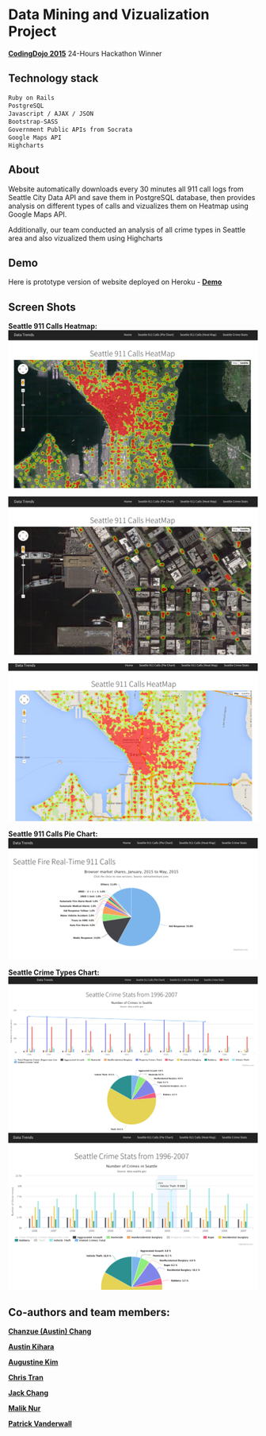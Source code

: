 # Data Mining and Vizualization Project

**[CodingDojo 2015]** 24-Hours Hackathon Winner

## Technology stack
```
Ruby on Rails
PostgreSQL
Javascript / AJAX / JSON
Bootstrap-SASS
Government Public APIs from Socrata
Google Maps API
Highcharts

```


## About
Website automatically downloads every 30 minutes all 911 call logs from Seattle City Data API and save them in PostgreSQL database, then provides analysis on different types of calls and vizualizes them on Heatmap using Google Maps API.

Additionally, our team conducted an analysis of all crime types in Seattle area and also vizualized them using Highcharts

## Demo
Here is prototype version of website deployed on Heroku - **[Demo]**


## Screen Shots
__Seattle 911 Calls Heatmap:__
![Heatmap1](/screenshots/911calls_heatmap1.png?raw=true)

![Heatmap2](/screenshots/911calls_heatmap2.png?raw=true)

![Heatmap3](/screenshots/911calls_heatmap3.png?raw=true)

__Seattle 911 Calls Pie Chart:__
![Pie chart](/screenshots/911calls_pie.png?raw=true)

__Seattle Crime Types Chart:__
![Seattle Crime1](/screenshots/seattle_crime1.png?raw=true)
![Seattle Crime2](/screenshots/seattle_crime2.png?raw=true)


## Co-authors and team members:
**[Chanzue (Austin) Chang]**

**[Austin Kihara]**

**[Augustine Kim]**

**[Chris Tran]**

**[Jack Chang]**  

**[Malik Nur]**

**[Patrick Vanderwall]**

[CodingDojo 2015]: http://codingdojo.com
[Demo]: http://codingdojo-hackathon.herokuapp.com/
[Chanzue (Austin) Chang]: https://github.com/achang0406
[Austin Kihara]: https://github.com/codecat223
[Augustine Kim]: https://github.com/hkim2171
[Chris Tran]: https://github.com/christ-huytran
[Jack Chang]: https://github.com/wei0831
[Malik Nur]: https://github.com/maliknur
[Patrick Vanderwall]: https://github.com/pvanderw



